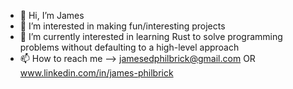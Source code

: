 - 👋 Hi, I’m James
- 👀 I’m interested in making fun/interesting projects
- 🌱 I’m currently interested in learning Rust to solve programming problems without defaulting to a high-level approach
- 📫 How to reach me --> jamesedphilbrick@gmail.com OR www.linkedin.com/in/james-philbrick

<!---
singularoctopode/singularoctopode is a ✨ special ✨ repository because its `README.md` (this file) appears on your GitHub profile.
You can click the Preview link to take a look at your changes.
--->
